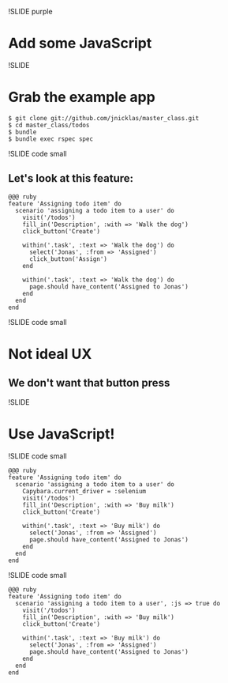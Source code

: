 !SLIDE purple

# Add some JavaScript

!SLIDE

# Grab the example app

    $ git clone git://github.com/jnicklas/master_class.git
    $ cd master_class/todos
    $ bundle
    $ bundle exec rspec spec

!SLIDE code small

## Let's look at this feature:

    @@@ ruby
    feature 'Assigning todo item' do
      scenario 'assigning a todo item to a user' do
        visit('/todos')
        fill_in('Description', :with => 'Walk the dog')
        click_button('Create')

        within('.task', :text => 'Walk the dog') do
          select('Jonas', :from => 'Assigned')
          click_button('Assign')
        end

        within('.task', :text => 'Walk the dog') do
          page.should have_content('Assigned to Jonas')
        end
      end
    end

!SLIDE code small

# Not ideal UX
## We don't want that button press

!SLIDE

# Use JavaScript!

!SLIDE code small

    @@@ ruby
    feature 'Assigning todo item' do
      scenario 'assigning a todo item to a user' do
        Capybara.current_driver = :selenium
        visit('/todos')
        fill_in('Description', :with => 'Buy milk')
        click_button('Create')

        within('.task', :text => 'Buy milk') do
          select('Jonas', :from => 'Assigned')
          page.should have_content('Assigned to Jonas')
        end
      end
    end

!SLIDE code small

    @@@ ruby
    feature 'Assigning todo item' do
      scenario 'assigning a todo item to a user', :js => true do
        visit('/todos')
        fill_in('Description', :with => 'Buy milk')
        click_button('Create')

        within('.task', :text => 'Buy milk') do
          select('Jonas', :from => 'Assigned')
          page.should have_content('Assigned to Jonas')
        end
      end
    end


